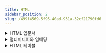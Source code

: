 ```yaml
---
title: HTML
sidebar_position: 2
slug: /499f4569-5f95-40ad-931a-32cf21790fd6
---
```




<details>
  <summary>HTML 입문서</summary>


[HTML 소개](/Introduction_to_HTML)


[HTML 시작하기](/start-html)


[head 태그에는 무엇이 있을까? HTML의 메타데이터](/head-meta)


[HTML text fundamentals](/text-fundamentals)


[하이퍼링크 만들기](/hyperlink)



  </details>


<details>
  <summary>멀티미디어와 임베딩</summary>



  </details>


<details>
  <summary>HTML 테이블</summary>



  </details>

